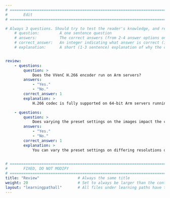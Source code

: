 ```yaml
---
# ================================================================================
#       Edit
# ================================================================================

# Always 3 questions. Should try to test the reader's knowledge, and reinforce the key points you want them to remember.
    # question:         A one sentence question
    # answers:          The correct answers (from 2-4 answer options only). Should be surrounded by quotes.
    # correct_answer:   An integer indicating what answer is correct (index starts from 0)
    # explanation:      A short (1-3 sentence) explanation of why the correct answer is correct. Can add additional context if desired


review:
    - questions:
        question: >
            Does the VVenC H.266 encoder run on Arm servers?
        answers:
            - "Yes."
            - "No."
        correct_answer: 1                     
        explanation: >
            H.266 codec is fully supported on 64-bit Arm servers running Linux.

    - questions:
        question: >
            Does varying the preset settings on the images impact the codec performance?
        answers:
            - "Yes."
            - "No."
        correct_answer: 1                   
        explanation: >
            You can vary the preset settings on differing resolutions of images and measure the impact on performance.
               

# ================================================================================
#       FIXED, DO NOT MODIFY
# ================================================================================
title: "Review"                 # Always the same title
weight: 20                      # Set to always be larger than the content in this path
layout: "learningpathall"       # All files under learning paths have this same wrapper
---
```

